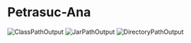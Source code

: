 # Petrasuc-Ana
![ClassPathOutput](https://github.com/petrasucana1/Petrasuc-Ana/assets/67150458/90f14a55-57ca-4fe7-a082-e15b82ecea4e)
![JarPathOutput](https://github.com/petrasucana1/Petrasuc-Ana/assets/67150458/03a40516-36e3-41a9-8d95-034219316a91)
![DirectoryPathOutput](https://github.com/petrasucana1/Petrasuc-Ana/assets/67150458/b63c1567-10ca-4c32-9deb-aa2a58eae80a)
